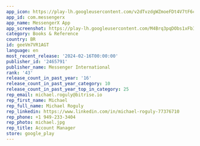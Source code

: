```yaml
---
app_icon: https://play-lh.googleusercontent.com/v2dTvzdgWZmoeFDt4V7tF6cZn_LKXG087RjII-ijIUd0v-5wq8BIYKchHrmNVczIDQc
app_id: com.messengerx
app_name: MessengerX App
app_screenshot: https://play-lh.googleusercontent.com/M4Brq3pqDObs1xFbIAwrPn5LmXtVaF-b1TUMsVzQe675Kl6ytZPJf5GHda2RaipbsbM
category: Books & Reference
country: BR
id: geeVm7VR1AGT
language: en
most_recent_release: '2024-02-16T00:00:00'
publisher_id: '2465791'
publisher_name: Messenger International
rank: '43'
release_count_in_past_year: '16'
release_count_in_past_year_category: 10
release_count_in_past_year_top_in_category: 25
rep_email: michael.roguly@bitrise.io
rep_first_name: Michael
rep_full_name: Michael Roguly
rep_linkedin: https://www.linkedin.com/in/michael-roguly-77376710
rep_phone: +1 949-233-3404
rep_photo: michael.jpg
rep_title: Account Manager
store: google_play
---
```

